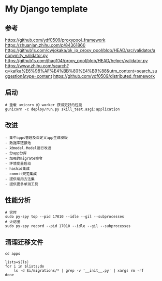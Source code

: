 # My Django template

## 参考
https://github.com/ydf0509/proxypool_framework
https://zhuanlan.zhihu.com/p/84361860
https://github1s.com/cwjokaka/ok_ip_proxy_pool/blob/HEAD/src/validator/anonymity_validator.py
https://github1s.com/jhao104/proxy_pool/blob/HEAD/helper/validator.py
https://www.zhihu.com/search?q=kafka%E6%98%AF%E4%BB%80%E4%B9%88&utm_content=search_suggestion&type=content
https://github.com/ydf0509/distributed_framework


## 启动
```shell
# 重载 uvicorn 的 worker 获得更好的性能
gunicorn -c deploy/run.py skill_test.asgi:application
```

## 改进
```shell
- 集中apps管理及自定义app生成模板
- 数据库链接池
- 对model.Model进行改进
- 分app分库
- 加强的migrate命令
- 环境变量启动
- hashid集成
- commit规范集成
- 提供常用方法集
- 提供更多单测工具
```

## 性能分析
```shell
# 实时
sudo py-spy top --pid 17010 --idle --gil --subprocesses
# 火焰图
sudo py-spy record --pid 17010 --idle --gil --subprocesses
```

## 清理迁移文件
```shell
cd apps

lists=$(ls)
for i in $lists;do
	ls -d $i/migrations/* | grep -v '__init__.py' | xargs rm -rf
done
```
